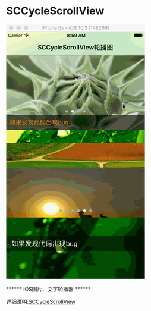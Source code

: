 # SCCycleScrollView

![运行图](https://github.com/tsc000/SCCycleScrollView/blob/master/SCCycleScrollView.gif)


****** iOS图片、文字轮播器 ******

详细说明:[SCCycleScrollView](http://www.jianshu.com/p/eaa444356ab9)


